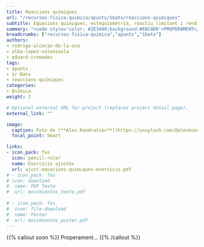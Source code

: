 ```yaml
---
title: Reaccions químiques
url: "/recursos-fisica-quimica/apunts/1batx/reaccions-quimiques"
subtitle: Equacions químiques, estequiometria, reactiu limitant i rendiment
summary: "<code style='color: #2E3440;background:#88C0D0'>PROPERAMENT</code> <br> Equacions químiques, estequiometria, reactiu limitant i rendiment."
breadcrumbs: ["recursos-fisica-quimica","apunts","1batx"]
authors:
- rodrigo-alcaraz-de-la-osa
- alba-lopez-valenzuela
- eduard-cremades
tags:
- apunts
- 1r Batx
- reaccions-químiques
categories:
- Química
weight: 2

# Optional external URL for project (replaces project detail page).
external_link: ""

image:
  caption: Foto de [**Alex Kondratiev**](https://unsplash.com/@alexkondratiev) en [Unsplash](https://unsplash.com)
  focal_point: Smart

links:
- icon_pack: fas
  icon: pencil-ruler
  name: Exercicis ajustos
  url: ajust-equacions-quimiques-exercicis.pdf
# - icon_pack: fas
# icon: download
#  name: PDF Texto
#  url: movimientos_texto.pdf
  
# - icon_pack: fas
#  icon: file-download
#  name: Póster
#  url: movimientos_poster.pdf  
---
```


<!-- Añadir práctica virtual del fqsaja: http://www.fqsaja.com/?portfolio_page=practica-virtual-ley-de-proust -->

<!-- Añadir práctica virtual del fqsaja: https://twitter.com/fqsaja1/status/1347458123615916034?s=20-->

<!-- Añadir actividad de Miguel Quiroga: https://www.miguelquiroga.es/la-materia/el-vuelo-1023 -->

{{% callout soon %}}
Properament...
{{% /callout %}}
